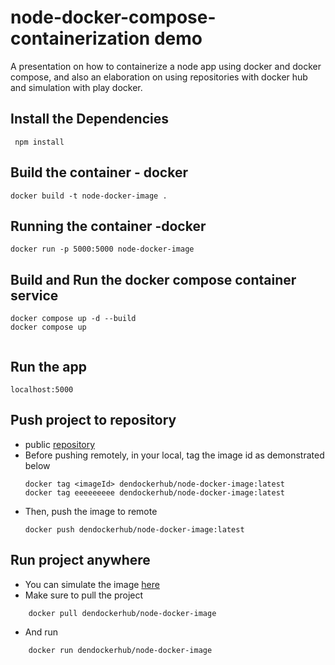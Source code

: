 # node-docker-compose-containerization demo

A presentation on how to containerize a node app using docker and docker compose, and also an elaboration on using repositories with docker hub and simulation with play docker.

## Install the Dependencies

```
 npm install
```
 
 ## Build the container - docker
 ```
docker build -t node-docker-image .
 ```

## Running the container -docker 
```
docker run -p 5000:5000 node-docker-image
```

 ## Build and Run the docker compose container service
 
 ```
docker compose up -d --build
docker compose up
  
 ```
 
 ## Run the app

 ``` 
 localhost:5000 
 ```

## Push project to repository
- public [repository](https://hub.docker.com/repository/docker/dendockerhub/node-docker-image) 
- Before pushing remotely, in your local, tag the image id as demonstrated below
  ```
  docker tag <imageId> dendockerhub/node-docker-image:latest
  docker tag eeeeeeeee dendockerhub/node-docker-image:latest
  ```
- Then, push the image to remote
    ```
    docker push dendockerhub/node-docker-image:latest
    ```

 ## Run project anywhere
- You can simulate the image [here](https://labs.play-with-docker.com/)
- Make sure to pull the project 
```
    docker pull dendockerhub/node-docker-image
```
- And run
```
    docker run dendockerhub/node-docker-image
```